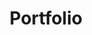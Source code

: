 ---
title: Portfolio
layout: collection
permalink:
collection: portfolio
entries_layout: grid
classes:
author_profile: true
---